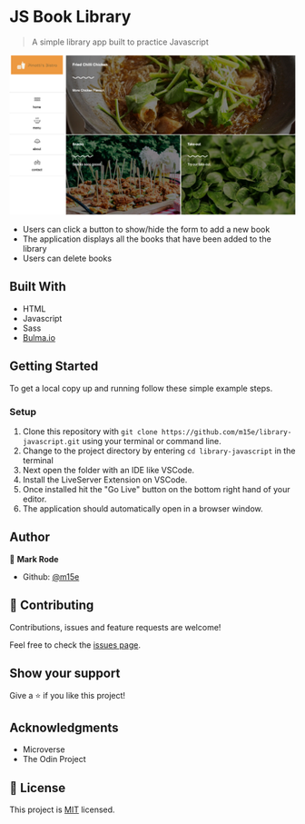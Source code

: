 # JS Book Library

> A simple library app built to practice Javascript

![screenshot](./screenshot.png)

- Users can click a button to show/hide the form to add a new book
- The application displays all the books that have been added to the library
- Users can delete books

## Built With

- HTML
- Javascript
- Sass
- [Bulma.io](https://bulma.io)


## Getting Started

To get a local copy up and running follow these simple example steps.

### Setup

1.  Clone this repository with
    `git clone https://github.com/m15e/library-javascript.git` using your terminal or command line.
2.  Change to the project directory by entering `cd library-javascript` in the terminal
3.  Next open the folder with an IDE like VSCode.
4.  Install the LiveServer Extension on VSCode.
5.  Once installed hit the "Go Live" button on the bottom right hand of your editor.
6.  The application should automatically open in a browser window.


## Author

👤 **Mark Rode**

- Github: [@m15e](https://github.com/m15e)


## 🤝 Contributing

Contributions, issues and feature requests are welcome!

Feel free to check the [issues page](issues/).

## Show your support

Give a ⭐️ if you like this project!

## Acknowledgments

- Microverse
- The Odin Project

## 📝 License

This project is [MIT](lic.url) licensed.